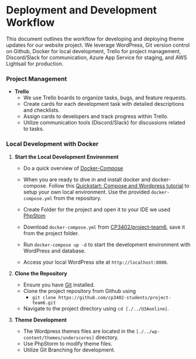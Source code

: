 # Deployment and Development Workflow

This document outlines the workflow for developing and deploying theme updates for our website project. We leverage WordPress, Git version control on Github, Docker for local development, Trello for project management, Discord/Slack for communication, Azure App Service for staging, and AWS Lightsail for production.

### Project Management
- **Trello**
    - We use Trello boards to organize tasks, bugs, and feature requests.
    - Create cards for each development task with detailed descriptions and checklists.
    - Assign cards to developers and track progress within Trello.
    - Utilize communication tools (Discord/Slack) for discussions related to tasks.

### Local Development with Docker

1. **Start the Local Development Environment**

    - Do a quick overview of [Docker-Compose](https://docs.docker.com/compose) 
    - When you are ready to dive in and install docker and docker-compose. 
Follow this [Quickstart: Compose and Wordpress tutorial](https://github.com/docker/awesome-compose/tree/master/official-documentation-samples/wordpress/) to setup your own local environment. Use the provided `docker-compose.yml` from the repository.

    - Create Folder for the project and open it to your IDE we used [PhpStom](https://www.jetbrains.com/phpstorm/download/#section=windows)

    - Download `docker-compose.yml` from [CP3402/project-team6](https://github.com/cp3402-students/project-team6/blob/main/docker-compose.yml), save it from the project folder.

    - Run `docker-compose up -d` to start the development environment with WordPress and database.

    - Access your local WordPress site at `http://localhost:8080`.
    
2. **Clone the Repository**

    - Ensure you have [Git](https://git-scm.com/downloads) installed.
    - Clone the project repository from Github using
        - `git clone https://github.com/cp3402-students/project-team6.git`
    - Navigate to the project directory using `cd [./../U3Aonline]`.

3. **Theme Development**

    - The Wordpress themes files are located in the `[./../wp-content/themes/underscores]` directory.
    - Use PhpStorm to modify theme files.
    - Utilize Git Branching for development.
